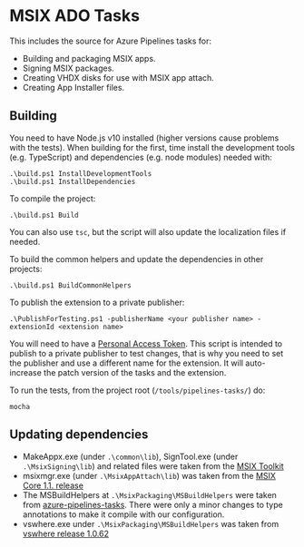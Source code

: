 # MSIX ADO Tasks

This includes the source for Azure Pipelines tasks for:
* Building and packaging MSIX apps.
* Signing MSIX packages.
* Creating VHDX disks for use with MSIX app attach.
* Creating App Installer files.

## Building

You need to have Node.js v10 installed (higher versions cause problems with the tests).
When building for the first, time install the development tools (e.g. TypeScript) and dependencies (e.g. node modules) needed with:
```
.\build.ps1 InstallDevelopmentTools
.\build.ps1 InstallDependencies
```

To compile the project:
```
.\build.ps1 Build
```
You can also use `tsc`, but the script will also update the localization files if needed.

To build the common helpers and update the dependencies in other projects:
```
.\build.ps1 BuildCommonHelpers
```

To publish the extension to a private publisher:
```
.\PublishForTesting.ps1 -publisherName <your publisher name> -extensionId <extension name>
```
You will need to have a [Personal Access Token](https://docs.microsoft.com/en-us/azure/devops/organizations/accounts/use-personal-access-tokens-to-authenticate).
This script is intended to publish to a private publisher to test changes, that is why
you need to set the publisher and use a different name for the extension.
It will auto-increase the patch version of the tasks and the extension.

To run the tests, from the project root (`/tools/pipelines-tasks/`) do:
```
mocha
```

## Updating dependencies

* MakeAppx.exe (under `.\common\lib`), SignTool.exe (under `.\MsixSigning\lib`) and related files were taken from the [MSIX Toolkit](https://github.com/microsoft/MSIX-Toolkit/tree/master/Redist.x86)
* msixmgr.exe (under `.\MsixAppAttach\lib`) was taken from the [MSIX Core 1.1. release](https://github.com/microsoft/msix-packaging/releases)
* The MSBuildHelpers at `.\MsixPackaging\MSBuildHelpers` were taken from [azure-pipelines-tasks](https://github.com/microsoft/azure-pipelines-tasks/tree/master/Tasks/Common/MSBuildHelpers). There were only a minor changes to type annotations to make it compile with our configuration.
* vswhere.exe under `.\MsixPackaging\MSBuildHelpers` was taken from [vswhere release 1.0.62](https://github.com/Microsoft/vswhere/releases/download/1.0.62/vswhere.exe)